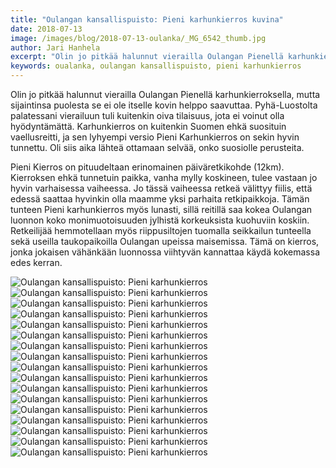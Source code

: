 ```yaml
---
title: "Oulangan kansallispuisto: Pieni karhunkierros kuvina"
date: 2018-07-13
image: /images/blog/2018-07-13-oulanka/_MG_6542_thumb.jpg
author: Jari Hanhela
excerpt: "Olin jo pitkää halunnut vierailla Oulangan Pienellä karhunkierroksella, mutta sijaintinsa puolesta se ei ole itselle kovin helppo saavuttaa. Pyhä-Luostolta palatessani vierailuun tuli kuitenkin oiva tilaisuus, jota ei voinut olla hyödyntämättä. Karhunkierros on kuitenkin Suomen ehkä suosituin vaellusreitti, ja sen lyhyempi versio Pieni Karhunkierros on sekin hyvin tunnettu. Oli siis aika lähteä ottamaan selvää, onko suosiolle perusteita."
keywords: oualanka, oulangan kansallispuisto, pieni karhunkierros
---
```


Olin jo pitkää halunnut vierailla Oulangan Pienellä karhunkierroksella, mutta sijaintinsa puolesta se ei ole itselle kovin helppo saavuttaa. Pyhä-Luostolta palatessani vierailuun tuli kuitenkin oiva tilaisuus, jota ei voinut olla hyödyntämättä. Karhunkierros on kuitenkin Suomen ehkä suosituin vaellusreitti, ja sen lyhyempi versio Pieni Karhunkierros on sekin hyvin tunnettu. Oli siis aika lähteä ottamaan selvää, onko suosiolle perusteita.

Pieni Kierros on pituudeltaan erinomainen päiväretkikohde (12km). Kierroksen ehkä tunnetuin paikka, vanha mylly koskineen, tulee vastaan jo hyvin varhaisessa vaiheessa. Jo tässä vaiheessa retkeä välittyy fiilis, että edessä saattaa hyvinkin olla maamme yksi parhaita retkipaikkoja. Tämän tunteen Pieni karhunkierros myös lunasti, sillä reitillä saa kokea Oulangan luonnon koko monimuotoisuuden jylhistä korkeuksista kuohuviin koskiin. Retkeilijää hemmotellaan myös riippusiltojen tuomalla seikkailun tunteella sekä useilla taukopaikoilla Oulangan upeissa maisemissa. Tämä on kierros, jonka jokaisen vähänkään luonnossa viihtyvän kannattaa käydä kokemassa edes kerran.

 ![Oulangan kansallispuisto: Pieni karhunkierros](/images/blog/2018-07-13-oulanka/_MG_6541_thumb.jpg)
 ![Oulangan kansallispuisto: Pieni karhunkierros](/images/blog/2018-07-13-oulanka/_MG_6542_thumb.jpg)
 ![Oulangan kansallispuisto: Pieni karhunkierros](/images/blog/2018-07-13-oulanka/_MG_6540_thumb.jpg)
 ![Oulangan kansallispuisto: Pieni karhunkierros](/images/blog/2018-07-13-oulanka/_MG_6544_thumb.jpg)
 ![Oulangan kansallispuisto: Pieni karhunkierros](/images/blog/2018-07-13-oulanka/_MG_6557-Pano_thumb.jpg)
 ![Oulangan kansallispuisto: Pieni karhunkierros](/images/blog/2018-07-13-oulanka/_MG_6570_thumb.jpg)
 ![Oulangan kansallispuisto: Pieni karhunkierros](/images/blog/2018-07-13-oulanka/_MG_6573_thumb.jpg)
 ![Oulangan kansallispuisto: Pieni karhunkierros](/images/blog/2018-07-13-oulanka/_MG_6576_thumb.jpg)
 ![Oulangan kansallispuisto: Pieni karhunkierros](/images/blog/2018-07-13-oulanka/_MG_6588-Pano_thumb.jpg)
 ![Oulangan kansallispuisto: Pieni karhunkierros](/images/blog/2018-07-13-oulanka/_MG_6609_thumb.jpg)
 ![Oulangan kansallispuisto: Pieni karhunkierros](/images/blog/2018-07-13-oulanka/_MG_6627-Pano_thumb.jpg)
 ![Oulangan kansallispuisto: Pieni karhunkierros](/images/blog/2018-07-13-oulanka/_MG_6639_thumb.jpg)
 ![Oulangan kansallispuisto: Pieni karhunkierros](/images/blog/2018-07-13-oulanka/_MG_6644-Pano_thumb.jpg)
 ![Oulangan kansallispuisto: Pieni karhunkierros](/images/blog/2018-07-13-oulanka/_MG_6657_thumb.jpg)
 ![Oulangan kansallispuisto: Pieni karhunkierros](/images/blog/2018-07-13-oulanka/_MG_6660_thumb.jpg)
 ![Oulangan kansallispuisto: Pieni karhunkierros](/images/blog/2018-07-13-oulanka/_MG_6664_thumb.jpg)
 ![Oulangan kansallispuisto: Pieni karhunkierros](/images/blog/2018-07-13-oulanka/_MG_6667_thumb.jpg)